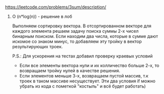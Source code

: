 https://leetcode.com/problems/3sum/description/

1. O (n*log(n)) - решение в лоб

    Выполняем сортировку вектора.
    В отсортированном векторе для каждого элемента решаем задачу поиска суммы 2-х чисел бинарным поиском.
    Если находим два числа, которые в сумме дают искомое со знаком минус, то добавляем эту тройку в вектор результирующих троек.
    
    P.S.: Для ускорения на тестах добавил проверку краевых условий
    - Если все элементы вектора нули и их колличество больше 2-х, то возвращаем тройку нулей в качестве решения.
    - Если элементов меньше 3-х, возвращаем пустой массив, т.к троек в таком массиве несуществует.
    Эти два условия if можно убрать из кода с пометкой "костыль" и всё будет работать)
    

